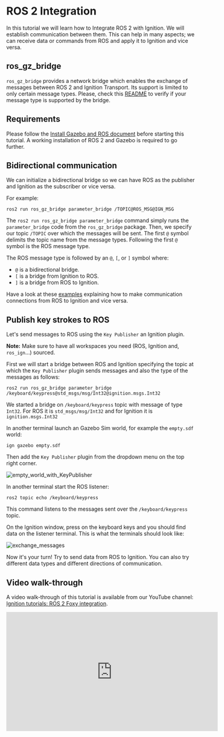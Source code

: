 # ROS 2 Integration

In this tutorial we will learn how to Integrate ROS 2 with Ignition. We will establish
communication between them. This can help in many aspects; we can receive data or commands
from ROS and apply it to Ignition and vice versa.

## ros_gz_bridge

`ros_gz_bridge` provides a network bridge which enables the exchange of messages between ROS 2 and Ignition Transport. Its support is limited to only certain message types. Please, check this [README](https://github.com/ignitionrobotics/ros_ign/blob/ros2/ros_gz_bridge/README.md) to verify if your message type is supported by the bridge.

## Requirements

Please follow the [Install Gazebo and ROS document](/docs/latest/ros_installation)
before starting this tutorial. A working installation of ROS 2 and Gazebo is
required to go further.

## Bidirectional communication

We can initialize a bidirectional bridge so we can have ROS as the publisher and Ignition as the subscriber or vice versa.

For example:

```
ros2 run ros_gz_bridge parameter_bridge /TOPIC@ROS_MSG@IGN_MSG
```

The `ros2 run ros_gz_bridge parameter_bridge` command simply runs the `parameter_bridge` code from the `ros_gz_bridge` package. Then, we specify our topic `/TOPIC` over which the messages will be sent. The first `@` symbol delimits the topic name from the message types. Following the first `@` symbol is the ROS message type.

The ROS message type is followed by an `@`, `[`, or `]` symbol where:

* `@`  is a bidirectional bridge.
* `[`  is a bridge from Ignition to ROS.
* `]`  is a bridge from ROS to Ignition.

Have a look at these [examples](https://github.com/ignitionrobotics/ros_ign/blob/ros2/ros_gz_bridge/README.md#example-1a-ignition-transport-talker-and-ros-2-listener)
explaining how to make communication connections from ROS to Ignition and vice versa.

## Publish key strokes to ROS

Let's send messages to ROS using the `Key Publisher` an Ignition plugin.

**Note:** Make sure to have all workspaces you need (ROS, Ignition and, `ros_ign`...) sourced.


First we will start a bridge between ROS and Ignition specifying the topic
at which the `Key Publisher` plugin sends messages and also the type
of the messages as follows:

```
ros2 run ros_gz_bridge parameter_bridge /keyboard/keypress@std_msgs/msg/Int32@ignition.msgs.Int32
```

We started a bridge on `/keyboard/keypress` topic with message of type `Int32`.
For ROS it is `std_msgs/msg/Int32` and for Ignition it is `ignition.msgs.Int32`

In another terminal launch an Gazebo Sim world, for example the `empty.sdf` world:

```
ign gazebo empty.sdf
```

Then add the `Key Publisher` plugin from the dropdown menu on the top right corner.

![empty_world_with_KeyPublisher](tutorials/ros2_integration/empty_world.png)

In another terminal start the ROS listener:

```
ros2 topic echo /keyboard/keypress
```

This command listens to the messages sent over the `/keyboard/keypress` topic.

On the Ignition window, press on the keyboard keys and you should
find data on the listener terminal. This is what the terminals should look like:

![exchange_messages](tutorials/ros2_integration/ros_ign.png)

Now it's your turn! Try to send data from ROS to Ignition. You can also try different data types and different directions of communication.

## Video walk-through

A video walk-through of this tutorial is available from our YouTube channel: [Ignition tutorials: ROS 2 Foxy integration](https://youtu.be/IpZTNyTp9t8).

<iframe width="560" height="315" src="https://www.youtube.com/embed/IpZTNyTp9t8" frameborder="0" allow="accelerometer; autoplay; encrypted-media; gyroscope; picture-in-picture" allowfullscreen></iframe>
